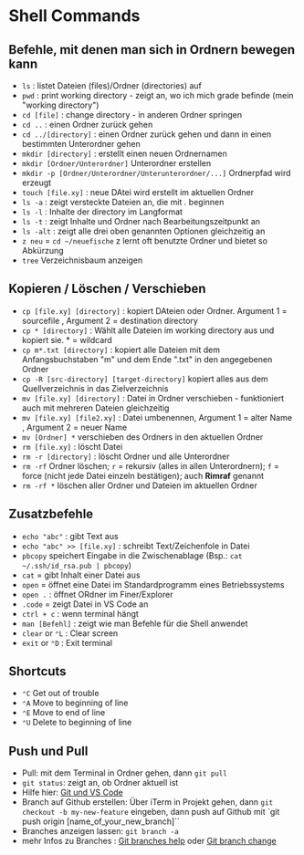 # Shell Commands

## Befehle, mit denen man sich in Ordnern bewegen kann

- `ls` : listet Dateien (files)/Ordner (directories) auf
- `pwd` : print working directory - zeigt an, wo ich mich grade befinde (mein "working directory")
- `cd [file]` : change directory - in anderen Ordner springen
- `cd ..` : einen Ordner zurück gehen
- `cd ../[directory]` : einen Ordner zurück gehen und dann in einen bestimmten Unterordner gehen
- `mkdir [directory]` : erstellt einen neuen Ordnernamen
- `mkdir [Ordner/Unterordner]` Unterordner erstellen
- `mkdir -p [Ordner/Unterordner/Unterunterordner/...]` Ordnerpfad wird erzeugt
- `touch [file.xy]` : neue DAtei wird erstellt im aktuellen Ordner
- `ls -a` : zeigt versteckte Dateien an, die mit _._ beginnen
- `ls -l` : Inhalte der directory im Langformat
- `ls -t` : zeigt Inhalte und Ordner nach Bearbeitungszeitpunkt an
- `ls -alt` : zeigt alle drei oben genannten Optionen gleichzeitig an
- `z neu` = `cd ~/neuefische` z lernt oft benutzte Ordner und bietet so Abkürzung
- `tree` Verzeichnisbaum anzeigen

## Kopieren / Löschen / Verschieben

- `cp [file.xy] [directory]` : kopiert DAteien oder Ordner. Argument 1 = sourcefile , Argument 2 = destination directory
- `cp * [directory]` : Wählt alle Dateien im working directory aus und kopiert sie. \* = wildcard
- `cp m*.txt [directory]` : kopiert alle Dateien mit dem Anfangsbuchstaben "m" und dem Ende ".txt" in den angegebenen Ordner
- `cp -R [src-directory] [target-directory]` kopiert alles aus dem Quellverzeichnis in das Zielverzeichnis
- `mv [file.xy] [directory]` : Datei in Ordner verschieben - funktioniert auch mit mehreren Dateien gleichzeitig
- `mv [file.xy] [file2.xy]` : Datei umbenennen, Argument 1 = alter Name , Argument 2 = neuer Name
- `mv [Ordner] *` verschieben des Ordners in den aktuellen Ordner
- `rm [file.xy]` : löscht Datei
- `rm -r [directory]` : löscht Ordner und alle Unterordner
- `rm -rf` Ordner löschen; `r` = rekursiv (alles in allen Unterordnern); `f` = force (nicht jede Datei einzeln bestätigen); auch **Rimraf** genannt
- `rm -rf *` löschen aller Ordner und Dateien im aktuellen Ordner

## Zusatzbefehle

- `echo "abc"` : gibt Text aus
- `echo "abc" >> [file.xy]` : schreibt Text/Zeichenfole in Datei
- `pbcopy` speichert Eingabe in die Zwischenablage (Bsp.: `cat ~/.ssh/id_rsa.pub | pbcopy`)
- `cat` = gibt Inhalt einer Datei aus
- `open` = öffnet eine Datei im Standardprogramm eines Betriebssystems
- `open .` : öffnet ORdner im Finer/Explorer
- `.code` = zeigt Datei in VS Code an
- `ctrl + c` : wenn terminal hängt
- `man [Befehl]` : zeigt wie man Befehle für die Shell anwendet
- `clear` or `⌃L` : Clear screen
- `exit` or `⌃D` : Exit terminal

## Shortcuts

- `⌃C` Get out of trouble
- `⌃A` Move to beginning of line
- `⌃E` Move to end of line
- `⌃U` Delete to beginning of line

## Push und Pull

- Pull: mit dem Terminal in Ordner gehen, dann `git pull`
- `git status`: zeigt an, ob Ordner aktuell ist
- Hilfe hier: [Git und VS Code](https://herwig.de/anleitungen/entwicklung/gitlab/workflow-vscode-git-gitlab.html#branch-von-mehreren-standorten-bearbeiten)
- Branch auf Github erstellen: Über iTerm in Projekt gehen, dann `git checkout -b my-new-feature` eingeben, dann push auf Github mit `git push origin [name_of_your_new_branch]``
- Branches anzeigen lassen: `git branch -a`
- mehr Infos zu Branches : [Git branches help](https://github.com/Kunena/Kunena-Forum/wiki/Create-a-new-branch-with-git-and-manage-branches) oder [Git branch change](https://backlog.com/git-tutorial/branching/switch-branch/)
